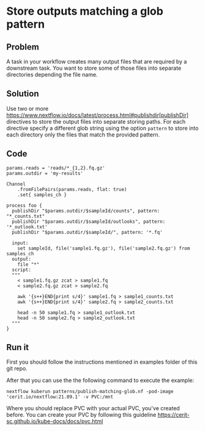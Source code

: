 # Store outputs matching a glob pattern

## Problem

A task in your workflow creates many output files that are required by a downstream task. 
You want to store some of those files into separate directories depending the file name.

## Solution

Use two or more https://www.nextflow.io/docs/latest/process.html#publishdir[publishDir] directives
to store the output files into separate storing paths. For each directive specify a different glob string 
using the option `pattern` to store into each directory only the files that match the provided pattern.

## Code

    params.reads = 'reads/*_{1,2}.fq.gz'
    params.outdir = 'my-results'

    Channel
        .fromFilePairs(params.reads, flat: true)
        .set{ samples_ch }

    process foo {
      publishDir "$params.outdir/$sampleId/counts", pattern: "*_counts.txt"
      publishDir "$params.outdir/$sampleId/outlooks", pattern: '*_outlook.txt'
      publishDir "$params.outdir/$sampleId/", pattern: '*.fq'

      input: 
        set sampleId, file('sample1.fq.gz'), file('sample2.fq.gz') from samples_ch 
      output: 
        file "*"
      script:
      """
        < sample1.fq.gz zcat > sample1.fq
        < sample2.fq.gz zcat > sample2.fq

        awk '{s++}END{print s/4}' sample1.fq > sample1_counts.txt
        awk '{s++}END{print s/4}' sample2.fq > sample2_counts.txt

        head -n 50 sample1.fq > sample1_outlook.txt
        head -n 50 sample2.fq > sample2_outlook.txt
      """
    }


## Run it

First you should follow the instructions mentioned in examples folder of this git repo.

After that you can use the the following command to execute the example:

    nextflow kuberun patterns/publish-matching-glob.nf -pod-image 'cerit.io/nextflow:21.09.1' -v PVC:/mnt

Where you should replace PVC with your actual PVC, you've created before.
You can create your PVC by following this guideline https://cerit-sc.github.io/kube-docs/docs/pvc.html
